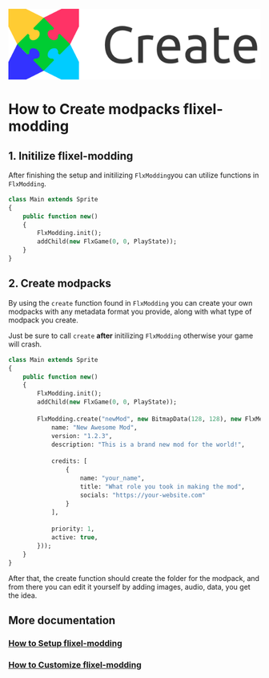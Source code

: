 ![](assets/images/documentation/create.png?raw=true)
# How to Create modpacks flixel-modding

## 1. Initilize flixel-modding

After finishing the setup and initilizing `FlxModding`you can utilize functions in `FlxModding`.

```haxe
class Main extends Sprite
{
    public function new()
    {
        FlxModding.init();
        addChild(new FlxGame(0, 0, PlayState));
    }
}
```

## 2. Create modpacks

By using the `create` function found in `FlxModding` you can create your own modpacks with any metadata format you provide, along with what type of modpack you create.

Just be sure to call `create` **after** initilizing `FlxModding` otherwise your game will crash.

```haxe
class Main extends Sprite
{
    public function new()
    {
        FlxModding.init();
        addChild(new FlxGame(0, 0, PlayState));

        FlxModding.create("newMod", new BitmapData(128, 128), new FlxMetadataFormat().fromDynamicData({
	        name: "New Awesome Mod",
	        version: "1.2.3",
	        description: "This is a brand new mod for the world!",

	        credits: [
		        {
			        name: "your_name",
			        title: "What role you took in making the mod",
			        socials: "https://your-website.com"
		        }
	        ],

	        priority: 1,
	        active: true,
        }));
    }
}
```

After that, the create function should create the folder for the modpack, and from there you can edit it yourself by adding images, audio, data, you get the idea.

## More documentation
### [How to Setup flixel-modding](docs/doc_setup.md)
### [How to Customize flixel-modding](docs/doc_customize.md)